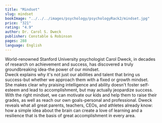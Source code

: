 ```yaml
---
title: "Mindset"
slug: mindset
bookImage: "../../../images/psychology/psychologyRack2/mindset.jpg"
price: "321"
rating: "4.9"
author: Dr. Carol S. Dweck
publisher: Constable & Robinson
pages: 288
language: English
---
```

World-renowned Stanford University psychologist Carol Dweck, in decades of research on achievement and success, has discovered a truly groundbreaking idea-the power of our mindset.
<br/>
Dweck explains why it's not just our abilities and talent that bring us success-but whether we approach them with a fixed or growth mindset. She makes clear why praising intelligence and ability doesn't foster self-esteem and lead to accomplishment, but may actually jeopardize success. With the right mindset, we can motivate our kids and help them to raise their grades, as well as reach our own goals-personal and professional. Dweck reveals what all great parents, teachers, CEOs, and athletes already know: how a simple idea about the brain can create a love of learning and a resilience that is the basis of great accomplishment in every area.
<br/>
<br/>